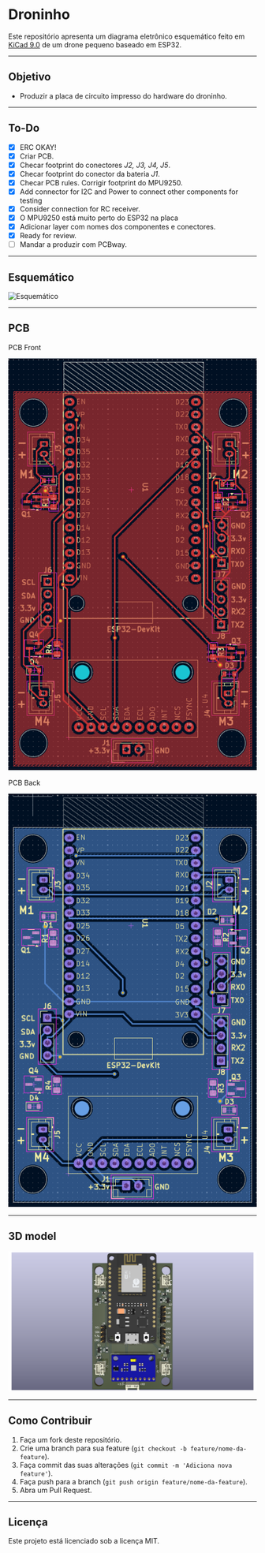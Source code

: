 # Droninho

Este repositório apresenta um diagrama eletrônico esquemático feito em [KiCad 9.0](https://www.kicad.org/) de um drone pequeno baseado em ESP32. 

---

## Objetivo

- Produzir a placa de circuito impresso do hardware do droninho.

---

## To-Do

- [x] ERC OKAY!
- [x] Criar PCB.
- [x] Checar footprint do conectores *J2, J3, J4, J5*.
- [x] Checar footprint do conector da bateria *J1*.
- [x] Checar PCB rules. Corrigir footprint do MPU9250.
- [x] Add connector for I2C and Power to connect other components for testing
- [x] Consider connection for RC receiver.
- [x] O MPU9250 está muito perto do ESP32 na placa
- [x] Adicionar layer com nomes dos componentes e conectores. 
- [x] Ready for review.
- [ ] Mandar a produzir com PCBway.

---
 
## Esquemático

![Esquemático](schematics.png)

---

## PCB

PCB Front

![PCB](front.png)

PCB Back

![PCB](back.png)

---

## 3D model

![3DModel](droninho.png)

---

## Como Contribuir

1. Faça um fork deste repositório.
2. Crie uma branch para sua feature (`git checkout -b feature/nome-da-feature`).
3. Faça commit das suas alterações (`git commit -m 'Adiciona nova feature'`).
4. Faça push para a branch (`git push origin feature/nome-da-feature`).
5. Abra um Pull Request.

---

## Licença

Este projeto está licenciado sob a licença MIT.